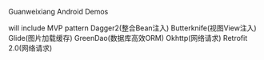 Guanweixiang
Android Demos

will include
MVP pattern
Dagger2(整合Bean注入)
Butterknife(视图View注入)
Glide(图片加载缓存)
GreenDao(数据库高效ORM)
Okhttp(网络请求)
Retrofit 2.0(网络请求)





